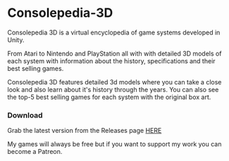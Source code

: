# Consolepedia-3D
Consolepedia 3D is a virtual encyclopedia of game systems developed in Unity.

From Atari to Nintendo and PlayStation all with with detailed 3D models of each system with information about the history, specifications and their best selling games.

Consolepedia 3D features detailed 3d models where you can take a close look and also learn about it's history through the years. You can also see the top-5 best selling games for each system with the original box art. 

<h3>Download</h3>

<p>Grab the latest version from the Releases page <a href="/releases">HERE</a></p>

My games will always be free but if you want to support my work you can become a Patreon.
